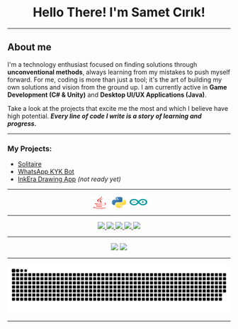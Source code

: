 <h1 align="center">
  Hello There! I'm Samet Cırık!
</h1>

-----

## About me

I'm a technology enthusiast focused on finding solutions through **unconventional methods**, always learning from my mistakes to push myself forward. For me, coding is more than just a tool; it's the art of building my own solutions and vision from the ground up. I am currently active in **Game Development (C# & Unity)** and **Desktop UI/UX Applications (Java)**.

Take a look at the projects that excite me the most and which I believe have high potential. ***Every line of code I write is a story of learning and progress.***

<!--
-----

### My Approach to Development:

- **Detail-Oriented:** I dive deep into details to ensure that everything delivered to the user is polished and intuitive.
- **Continuous Learning:** I am always open to new technologies and challenges. My failures are valuable lessons that open the door to the next solution.
- **Solo Drive:** I generally prefer to execute my projects **independently**. Working with a high degree of autonomy in line with my own vision allows me to achieve the best results. *(I am aware of the challenges this preference presents and aim to develop my collaborative skills over time.)*

-----
<!--
<p align="center">
  <!-- Profile View Count V1 
  <img src="https://komarev.com/ghpvc/?username=SametCirik&label=PROFILE+VIEWS&color=green&style=flat" alt="Profil Görüntüleme Sayısı" />

  <!-- Profile View Count V2 
  <!--
  <img src="https://visitor-badge.laobi.icu/badge?page_id=SametCirik&title=VIEWS&color=green&style=for-the-badge" alt="Profil Ziyaretçi Sayısı" />
  -->
  
  <!-- Followers Count 
  <img src="https://img.shields.io/github/followers/SametCirik?label=FOLLOWERS&style=flat" alt="GitHub Takipçi Sayısı"/>
</p>

-----
-->

----

### My Projects:
- [Solitaire](https://github.com/SametCirik/Solitaire)
- [WhatsApp KYK Bot](https://github.com/SametCirik/Whatsapp-KYK-Bot)
- [InkEra Drawing App](https://github.com/SametCirik/InkEra) *(not ready yet)*

----

<!-- TODO: Github grafikleri vesaire buraya eklenecek. -->

<div align="center" style="display: inline_block">
  <img align="center" alt="SmtCrk-Java" height="30" width="40" src="https://raw.githubusercontent.com/devicons/devicon/master/icons/java/java-plain.svg">
  <img align="center" alt="SmtCrk-Pyton" height="30" width="40" src="https://raw.githubusercontent.com/devicons/devicon/master/icons/python/python-original.svg">
  <img align="center" alt="SmtCrk-Arduino" height="30" width="40" src="https://raw.githubusercontent.com/devicons/devicon/master/icons/arduino/arduino-original.svg">
  
  <!--
  <img align="center" alt="SmtCrk-C" height="30" width="40" src="https://raw.githubusercontent.com/devicons/devicon/master/icons/c/c-original.svg">
  <img align="center" alt="SmtCrk-C++" height="30" width="40" src="https://raw.githubusercontent.com/devicons/devicon/master/icons/cplusplus/cplusplus-plain.svg">
  <img align="center" alt="SmtCrk-C#" height="30" width="40" src="https://raw.githubusercontent.com/devicons/devicon/master/icons/csharp/csharp-plain.svg">
  -->
</div>

----

<!-- İletişim Bilgileri -->
<div align="center" >
  <a href="https://bsky.app/profile/sametcirik35.bsky.social" target="_blank">
    <img src="https://img.shields.io/badge/-Bluesky-4E82F7?style=for-the-badge&logo=bluesky&logoColor=white" target="_blank">
  </a>
  <a href="mailto:sametcirik35@gmail.com"> 
    <img src="https://img.shields.io/badge/-Gmail-%23333?style=for-the-badge&logo=gmail&logoColor=white" target="_blank">
  </a>
  <a href="https://instagram.com/sametcirik35" target="_blank">
    <img src="https://img.shields.io/badge/-Instagram-%23E4405F?style=for-the-badge&logo=instagram&logoColor=white" target="_blank">
  </a>
  <a href="www.linkedin.com/in/sametcirik" target="_blank">
    <img src="https://img.shields.io/badge/-LinkedIn-%230077B5?style=for-the-badge&logo=linkedin&logoColor=white" target="_blank">
  </a> 
  <a href="https://stackoverflow.com/users/31204124/sametcirik35?tab=profile" target="_blank">
    <img src="https://img.shields.io/badge/-Stack%20Overflow-F58529?style=for-the-badge&logo=stackoverflow&logoColor=white" target="_blank">
  </a>
<!-- 
  <a href="https://www.youtube.com/" target="_blank">
    <img src="https://img.shields.io/badge/-YouTube-%23333?style=for-the-badge&logo=youtube&logoColor=red">
  </a>
-->
</div>

-----

<!-- Statların boyutlarını değiştirmek istiyorsan aşağıdaki kodu yorum satırından çıkar. 
![GitHub Stats](https://github-readme-stats.vercel.app/api?username=SametCirik&theme=merko&hide_border=false)  
![Top Languages](https://github-readme-stats.vercel.app/api/top-langs/?username=SametCirik&layout=compact&theme=merko&hide_border=false)
-->

<!-- Statların boyutlarını değiştirmek istiyorsan aşağıdaki kodu yorum satırından çıkar. -->
<div align="center" >
  <!-- <a href="https://github.com/SametCirik"> -->
  <img height="160 cm" src="https://github-readme-stats.vercel.app/api?username=SametCirik&theme=merko&hide_border=false"> 
  <img height="160 cm" src="https://github-readme-stats.vercel.app/api/top-langs/?username=SametCirik&layout=compact&theme=merko&hide_border=false"> 
</div>

----

<!-- Snake Animation -->
![snake_gif](https://github.com/SametCirik/SametCirik/blob/output/github-snake-dark.svg)

----
